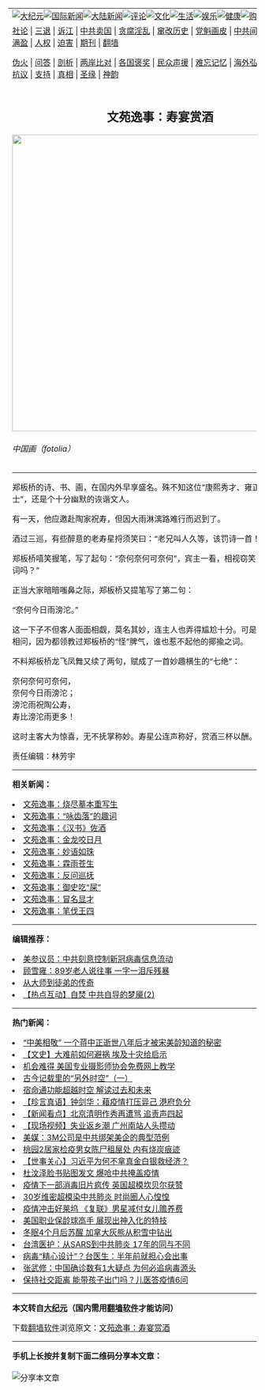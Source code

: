 <a name="1" id="1" target="_blank"></a><span id="1"></span>
<table align=center border="0"><tr><td colspan="2" VALIGN=TOP><a href="https://github.com/ulskhc2002/djy/blob/master/gb/nsc413.md#1"><img src="https://raw.githubusercontent.com/ulskhc2002/www/master/t/djy/1.jpg" title="大纪元"></a><a href="https://github.com/ulskhc2002/djy/blob/master/gb/n24hr.md#1"><img src="https://raw.githubusercontent.com/ulskhc2002/www/master/t/djy/3.jpg" title="国际新闻"></a><a href="https://github.com/ulskhc2002/djy/blob/master/gb/nsc413.md#1"><img src="https://raw.githubusercontent.com/ulskhc2002/www/master/t/djy/4.jpg" title="大陆新闻"></a><a href="https://github.com/ulskhc2002/djy/blob/master/gb/news392.md#1"><img src="https://raw.githubusercontent.com/ulskhc2002/www/master/t/djy/5.jpg" title="评论"></a><a href="https://github.com/ulskhc2002/djy/blob/master/gb/news2007.md#1"><img src="https://raw.githubusercontent.com/ulskhc2002/www/master/t/djy/6.jpg" title="文化"></a><a href="https://github.com/ulskhc2002/djy/blob/master/gb/news2008.md#1"><img src="https://raw.githubusercontent.com/ulskhc2002/www/master/t/djy/7.jpg" title="生活"></a><a href="https://github.com/ulskhc2002/djy/blob/master/gb/ncyule.md#1"><img src="https://raw.githubusercontent.com/ulskhc2002/www/master/t/djy/8.jpg" title="娱乐"></a><a href="https://github.com/ulskhc2002/djy/blob/master/gb/nsc1002.md#1"><img src="https://raw.githubusercontent.com/ulskhc2002/www/master/t/djy/9.jpg" title="健康"><a href="https://www.youlucky.com"><img src="https://raw.githubusercontent.com/ulskhc2002/www/master/t/djy/10.jpg" title="购物"></a><a href="https://donate.epochtimes.com/?utm_medium=epochtimes&utm_source=referral&utm_campaign=donate_button_djyarticleheader"><img src="https://raw.githubusercontent.com/ulskhc2002/www/master/t/djy/12.jpg" title="捐款"></a></td></tr>
<tr><td colspan="2" VALIGN=TOP><a target="_blank" href="https://github.com/ulskhc2002/djy/blob/master/gb/9p.md#1">社论</a> | <a target="_blank" href="https://github.com/ulskhc2002/djy/blob/master/gb/nf5657.md#1">三退</a> | <a target="_blank" href="https://github.com/ulskhc2002/djy/blob/master/gb/nf6124.md#1">诉江</a> | <a target="_blank" href="https://github.com/ulskhc2002/djy/blob/master/gb/nf1176117.md#1">中共卖国</a> | <a target="_blank" href="https://github.com/ulskhc2002/djy/blob/master/gb/nf5773.md#1">贪腐淫乱</a> | <a target="_blank" href="https://github.com/ulskhc2002/djy/blob/master/gb/nf1176115.md#1">窜改历史</a> | <a target="_blank" href="https://github.com/ulskhc2002/djy/blob/master/gb/nf1176107.md#1">党魁画皮</a> | <a target="_blank" href="https://github.com/ulskhc2002/djy/blob/master/gb/nf1320400.md#1">中共间谍</a> | <a target="_blank" href="https://github.com/ulskhc2002/djy/blob/master/gb/nf1176114.md#1">破坏传统</a> | <a target="_blank" href="https://github.com/ulskhc2002/ntdtv/blob/master/gb/prog447_1.md#1">恶贯满盈</a> | <a target="_blank" href="https://github.com/ulskhc2002/djy/blob/master/gb/ncid278.md#1">人权</a> | <a target="_blank" href="https://github.com/ulskhc2002/djy/blob/master/gb/nf1176111.md#1">迫害</a> | <a target="_blank" href="https://gitlab.com/szzdlab/mh-qikan/blob/master/README.md#1">期刊</a> | <a target="_blank" href="https://github.com/ulskhc2002/www/blob/master/README.md?zsrh#8">翻墙</a></p><p><a target="_blank" href="https://github.com/ulskhc2002/djy/blob/master/gb/nf5562.md#1">伪火</a> | <a target="_blank" href="https://github.com/ulskhc2002/djy/blob/master/gb/nf4378.md#1">问答</a> | <a target="_blank" href="https://github.com/ulskhc2002/djy/blob/master/gb/nf5792.md#1">剖析</a> | <a target="_blank" href="https://github.com/ulskhc2002/djy/blob/master/gb/nf5735.md#1">两岸比对</a> | <a target="_blank" href="https://github.com/ulskhc2002/djy/blob/master/gb/nf6119.md#1">各国褒奖</a> | <a target="_blank" href="https://github.com/ulskhc2002/djy/blob/master/gb/nf6120.md#1">民众声援</a> | <a target="_blank" href="https://github.com/ulskhc2002/djy/blob/master/gb/nf1188594.md#1">难忘记忆</a> | <a target="_blank" href="https://github.com/ulskhc2002/djy/blob/master/gb/nf3180.md#1">海外弘传</a> | <a target="_blank" href="https://github.com/ulskhc2002/djy/blob/master/gb/nf5410.md#1">万人上访</a> | <a target="_blank" href="https://github.com/ulskhc2002/ntdtv/blob/master/gb/prog1530_1.md#1">和平抗议</a> | <a target="_blank" href="https://github.com/ulskhc2002/djy/blob/master/gb/nf4386.md#1">支持</a> | <a target="_blank" href="https://github.com/ulskhc2002/djy/blob/master/gb/nf4389.md#1">真相</a> | <a target="_blank" href="https://github.com/ulskhc2002/djy/blob/master/gb/nf5790.md#1">圣缘</a> | <a target="_blank" href="https://github.com/ulskhc2002/djy/blob/master/gb/nf4786.md#1">神韵</a></td></tr>
<tr><td VALIGN=TOP width="626"><h2 align=center>文苑逸事：寿宴赏酒</h2>
<img width="600" src="https://i.epochtimes.com/assets/uploads/2016/02/1501301344322483-600x400.jpg" />
<h6>中国画（fotolia）
</h6>
<hr>
<p><ahref="https://github.com/ulskhc2002/djy/blob/master/gb/tag/%E9%83%91%E6%9D%BF%E6%A1%A5.md#1">郑板桥</a>的诗、书、画，在国内外早享盛名。殊不知这位“康熙秀才、雍正举人、乾隆进士”，还是个十分幽默的诙谐文人。</p>
<p>有一天，他应邀赴陶家祝寿，但因大雨淋漓路难行而迟到了。</p>
<p>酒过三巡，有些醉意的老寿星捋须笑曰：“老兄叫人久等，该罚诗一首！”</p>
<p><ahref="https://github.com/ulskhc2002/djy/blob/master/gb/tag/%E9%83%91%E6%9D%BF%E6%A1%A5.md#1">郑板桥</a>嘻笑握笔，写了起句：“奈何奈何可奈何”，宾主一看，相视窃笑：“这是在写贺词吗？”</p>
<p>正当大家暗暗嗤鼻之际，郑板桥又提笔写了第二句：</p>
<p>“奈何今日雨滂沱。”</p>
<p>这一下子不但客人面面相觑，莫名其妙，连主人也弄得尴尬十分。可是谁也不敢直言相问，因为都领教过郑板桥的“怪”脾气，谁也惹不起他的揶揄之词。</p>
<p>不料郑板桥龙飞凤舞又续了两句，赋成了一首妙趣横生的“七绝”：</p>
<p>奈何奈何可奈何，<br />奈何今日雨滂沱；<br />滂沱雨祝陶公寿，<br />寿比滂沱雨更多！</p>
<p>这时主客大为惊喜，无不抚掌称妙。寿星公连声称好，赏酒三杯以酬。@*#</p>
<p>责任编辑：林芳宇</p>

<hr>


<strong>相关新闻：</strong>
<li><a href="https://github.com/ulskhc2002/djy/blob/master/gb/16/1/26/n4626366.md#1">文苑逸事：烧尽摹本重写生</a></li>
<li><a href="https://github.com/ulskhc2002/djy/blob/master/gb/16/1/27/n4626817.md#1">文苑逸事：“咏齿落”的趣词</a></li>
<li><a href="https://github.com/ulskhc2002/djy/blob/master/gb/16/1/27/n4626818.md#1">文苑逸事：《汉书》佐酒</a></li>
<li><a href="https://github.com/ulskhc2002/djy/blob/master/gb/16/1/27/n4626819.md#1">文苑逸事：金龙咬日月</a></li>
<li><a href="https://github.com/ulskhc2002/djy/blob/master/gb/16/1/27/n4626823.md#1">文苑逸事：妙语如珠</a></li>
<li><a href="https://github.com/ulskhc2002/djy/blob/master/gb/16/1/27/n4626825.md#1">文苑逸事：霖雨苍生</a></li>
<li><a href="https://github.com/ulskhc2002/djy/blob/master/gb/16/1/27/n4626826.md#1">文苑逸事：反问巡抚</a></li>
<li><a href="https://github.com/ulskhc2002/djy/blob/master/gb/16/1/27/n4626829.md#1">文苑逸事：御史吃“屎”</a></li>
<li><a href="https://github.com/ulskhc2002/djy/blob/master/gb/16/2/5/n4633502.md#1">文苑逸事：冒名显才</a></li>
<li><a href="https://github.com/ulskhc2002/djy/blob/master/gb/16/2/6/n4634348.md#1">文苑逸事：笔伐王四</a></li>
<hr>


<strong>编辑推荐：</strong>
<li><a href="https://github.com/onzhi266/djy/blob/master/gb/20/2/22/n11887949.md#1">美参议员：中共刻意控制新冠病毒信息流动</a></li>
<li><a href="https://github.com/tsiac2612/djy/blob/master/gb/18/9/4/n10689028.md#1" target="_blank">顾雪雍：89岁老人说往事 一字一泪斥残暴</a></li><li><a href="https://github.com/ulskhc2002/djy/blob/master/gb/7/4/5/n1669415.md?dfh#1" target="_blank">从大师到徒弟的传奇</a></li><li><a href="https://github.com/tsiac2612/djy/blob/master/gb/9/3/7/n2454149.md#1" target="_blank">【热点互动】自焚  中共自导的梦魇(2)</a></li>
<hr>

<strong>热门新闻：</strong>
<li><a href="https://github.com/ulskhc2002/djy/blob/master/gb/20/4/1/n11994730.md#1">“中美相敬” 一个蒋中正逝世八年后才被宋美龄知道的秘密</a></li>
<li><a href="https://github.com/ulskhc2002/djy/blob/master/gb/20/3/27/n11981662.md#1">【文史】大难前如何避祸 埃及十灾给启示</a></li>
<li><a href="https://github.com/ulskhc2002/djy/blob/master/gb/20/3/31/n11990591.md#1">机会难得 美国专业摄影师协会免费网上教学</a></li>
<li><a href="https://github.com/ulskhc2002/djy/blob/master/gb/20/3/27/n11979603.md#1">古今记载里的“另外时空”（一）</a></li>
<li><a href="https://github.com/ulskhc2002/djy/blob/master/gb/20/3/26/n11978138.md#1">宿命通功能超越时空 解读过去和未来</a></li>
<li><a href="https://github.com/ulskhc2002/djy/blob/master/gb/20/4/4/n12002649.md#1">【珍言真语】钟剑华：藉疫情打压异己 港府负分</a></li>
<li><a href="https://github.com/ulskhc2002/djy/blob/master/gb/20/4/4/n12003664.md#1">【新闻看点】北京清明作秀再遭骂 追责声四起</a></li>
<li><a href="https://github.com/ulskhc2002/djy/blob/master/gb/20/4/4/n12003294.md#1">【现场视频】失业返乡潮 广州南站人头攒动</a></li>
<li><a href="https://github.com/ulskhc2002/djy/blob/master/gb/20/4/3/n12001604.md#1">美媒：3M公司是中共绑架美企的典型范例</a></li>
<li><a href="https://github.com/ulskhc2002/djy/blob/master/gb/20/4/3/n12000883.md#1">桃园2居家检疫男女陈尸租屋处 内有烧炭痕迹</a></li>
<li><a href="https://github.com/ulskhc2002/djy/blob/master/gb/20/4/3/n12001498.md#1">【世事关心】习近平为何不拿真金白银救经济？</a></li>
<li><a href="https://github.com/ulskhc2002/djy/blob/master/gb/20/4/3/n12001252.md#1">杜汶泽脸书贴图发文 爆呛中共掩盖疫情</a></li>
<li><a href="https://github.com/ulskhc2002/djy/blob/master/gb/20/4/2/n11998678.md#1">疫情下一部消毒旧片疯传 英国超模坎贝尔获赞</a></li>
<li><a href="https://github.com/ulskhc2002/djy/blob/master/gb/20/4/4/n12003574.md#1">30岁维密超模染中共肺炎 时尚圈人心惶惶</a></li>
<li><a href="https://github.com/ulskhc2002/djy/blob/master/gb/20/4/2/n11998741.md#1">疫情冲击好莱坞 《复联》男星减付女儿赡养费</a></li>
<li><a href="https://github.com/ulskhc2002/djy/blob/master/gb/20/4/3/n12000210.md#1">美国职业保龄球高手 展现出神入化的特技</a></li>
<li><a href="https://github.com/ulskhc2002/djy/blob/master/gb/20/4/3/n12000408.md#1">冬眠4个月后苏醒 加拿大灰熊从积雪中钻出</a></li>
<li><a href="https://github.com/ulskhc2002/djy/blob/master/gb/20/4/2/n11998415.md#1">台湾医护：从SARS到中共肺炎 17年的同与不同</a></li>
<li><a href="https://github.com/ulskhc2002/djy/blob/master/gb/20/4/4/n12003547.md#1">病毒“精心设计”？台医生：半年前就担心会出事</a></li>
<li><a href="https://github.com/ulskhc2002/djy/blob/master/gb/20/4/2/n11998700.md#1">张武修：中国确诊数有1大疑点 为何必追病毒源头</a></li>
<li><a href="https://github.com/ulskhc2002/djy/blob/master/gb/20/3/30/n11989944.md#1">保持社交距离 能带孩子出门吗？儿医答疫情6问</a></li>
<hr>

<strong>本文转自<a href="https://www.epochtimes.com">大纪元</a>（国内需用<a href="https://github.com/ulskhc2002/www/blob/master/README.md#8">翻墙软件</a>才能访问）</strong><p>下载<a href="https://github.com/ulskhc2002/www/blob/master/README.md#8">翻墙软件</a>浏览原文：<a href="https://www.epochtimes.com/gb/16/2/20/n4644016.htm">文苑逸事：寿宴赏酒</a></p><hr>

<strong>手机上长按并复制下面二维码分享本文章：</strong><br><br><img src="http://d1p1.ip.zn2.us/v.php?action=qrcode&url=https://github.com/ulskhc2002/djy/blob/master/gb/16/2/20/n4644016.md%231" title="分享本文章"></td><td VALIGN=TOP><a href="https://github.com/ulskhc2002/djy/blob/master/gb/16/1/21/n4622075.md?dfh#1" target="_blank"><img src="https://raw.githubusercontent.com/ulskhc2002/djy/master/gb/300/wei-f1.jpg" title="中共的伪火骗局"  alt="中共的伪火骗局"></a><br><a href="https://github.com/ulskhc2002/www/blob/master/README.md?dfh#9" target="_blank"><img src="https://raw.githubusercontent.com/ulskhc2002/djy/master/gb/300/yong-h.jpg" title="永恒的见证"  alt="永恒的见证"></a><br><a href="https://github.com/ulskhc2002/djy/blob/master/gb/13/9/29/n3974789.md?dfh#1" target="_blank"><img src="https://raw.githubusercontent.com/ulskhc2002/djy/master/gb/300/shang-lnz.jpg" title="善良女子被中共投男牢"  alt="善良女子被中共投男牢"></a><br><a href="https://github.com/ulskhc2002/djy/blob/master/gb/16/3/16/n4663449.md?dfh#1" target="_blank"><img src="https://raw.githubusercontent.com/ulskhc2002/djy/master/gb/300/huo-z3.jpg" title="警卫目击活摘器官"  alt="警卫目击活摘器官"></a><br><a href="https://github.com/ulskhc2002/djy/blob/master/gb/16/8/7/n8177641.md?dfh#1" target="_blank"><img src="https://raw.githubusercontent.com/ulskhc2002/djy/master/gb/300/huo-z4.jpg" title="证人描述活摘恐怖"  alt="证人描述活摘恐怖"></a><br><a href="https://github.com/ulskhc2002/djy/blob/master/gb/10/4/19/n2881569.md?dfh#1" target="_blank"><img src="https://raw.githubusercontent.com/ulskhc2002/djy/master/gb/300/huo-z1.jpg" title="揭开活摘器官黑幕"  alt="揭开活摘器官黑幕"></a><br><a href="https://github.com/ulskhc2002/djy/blob/master/gb/10/11/7/n3077476.md?dfh#1" target="_blank"><img src="https://raw.githubusercontent.com/ulskhc2002/djy/master/gb/300/ma-ks.jpg" title="马克思的成魔之路"  alt="马克思的成魔之路"></a><br><a href="https://github.com/ulskhc2002/djy/blob/master/gb/14/6/9/n4173977.md?dfh#1" target="_blank"><img src="https://raw.githubusercontent.com/ulskhc2002/djy/master/gb/300/chang-zs.jpg" title="藏字石 蕴天机"  alt="藏字石 蕴天机"></a><br><a href="https://github.com/ulskhc2002/djy/blob/master/gb/18/5/10/n10381511.md?dfh#1" target="_blank"><img src="https://raw.githubusercontent.com/ulskhc2002/djy/master/gb/300/st1.jpg" title="关注3亿人三退"  alt="关注3亿人三退"></a><br><a href="https://github.com/ulskhc2002/djy/blob/master/gb/18/3/21/n10237682.md?dfh#1" target="_blank"><img src="https://raw.githubusercontent.com/ulskhc2002/djy/master/gb/300/jie-t.jpg" title="解体中共复兴中华"  alt="解体中共复兴中华"></a><br><a href="https://github.com/ulskhc2002/djy/blob/master/gb/9/2/9/n2422991.md?dfh#1" target="_blank"><img src="https://raw.githubusercontent.com/ulskhc2002/djy/master/gb/300/gao-zs.jpg" title="中共迫害良心律师"  alt="中共迫害良心律师"></a><br><a href="https://github.com/ulskhc2002/djy/blob/master/gb/18/12/9/n10900044.md?dfh#1" target="_blank"><img src="https://raw.githubusercontent.com/ulskhc2002/djy/master/gb/300/sj1.jpg" title="303万人举报江泽民"  alt="303万人举报江泽民"></a><br><a href="https://github.com/ulskhc2002/djy/blob/master/gb/18/8/28/n10672014.md?dfh#1" target="_blank"><img src="https://raw.githubusercontent.com/ulskhc2002/djy/master/gb/300/sj2.jpg" title="这些官员为何起诉江泽民"  alt="这些官员为何起诉江泽民"></a><br><a href="https://github.com/ulskhc2002/djy/blob/master/gb/8/12/18/n2367165.md?dfh#1" target="_blank"><img src="https://raw.githubusercontent.com/ulskhc2002/djy/master/gb/300/liangan.jpg" title="海峡两岸的强烈对比"  alt="海峡两岸的强烈对比"></a><br><a href="https://github.com/ulskhc2002/djy/blob/master/gb/15/12/10/n4593139.md?dfh#1" target="_blank"><img src="https://raw.githubusercontent.com/ulskhc2002/djy/master/gb/300/jia-ndzl.jpg" title="加拿大总理的贺信"  alt="加拿大总理的贺信"></a><br><a href="https://github.com/ulskhc2002/djy/blob/master/gb/11/6/17/n3289382.md?dfh#1" target="_blank"><img src="https://raw.githubusercontent.com/ulskhc2002/djy/master/gb/300/xiao-wd.jpg" title="探寻真相兼听则明"  alt="探寻真相兼听则明"></a><br><a href="https://github.com/ulskhc2002/djy/blob/master/gb/18/10/27/n10812623.md?dfh#1" target="_blank"><img src="https://raw.githubusercontent.com/ulskhc2002/djy/master/gb/300/yindu.jpg" title="印度媒体报道东方"  alt="印度媒体报道东方"></a><br><a href="https://github.com/ulskhc2002/djy/blob/master/gb/18/6/9/n10469652.md?dfh#1" target="_blank"><img src="https://raw.githubusercontent.com/ulskhc2002/djy/master/gb/300/xie-j.jpg" title="不一样的海外校园"  alt="不一样的海外校园"></a><br><a href="https://github.com/ulskhc2002/djy/blob/master/gb/7/4/5/n1669415.md?dfh#1" target="_blank"><img src="https://raw.githubusercontent.com/ulskhc2002/djy/master/gb/300/li-up.jpg" title="从大师到徒弟的传奇"  alt="从大师到徒弟的传奇"></a><br><a href="https://github.com/ulskhc2002/djy/blob/master/gb/17/5/26/n9191512.md?dfh#1" target="_blank"><img src="https://raw.githubusercontent.com/ulskhc2002/djy/master/gb/300/zfl2.jpg" title="亿万人与东方一本奇书"  alt="亿万人与东方一本奇书"></a><br><a href="https://github.com/ulskhc2002/djy/blob/master/gb/13/11/27/n4020290.md?dfh#1" target="_blank"><img src="https://raw.githubusercontent.com/ulskhc2002/djy/master/gb/300/zhen-h.jpg" title="大陆见不到的震撼场面"  alt="大陆见不到的震撼场面"></a><br><a href="https://github.com/ulskhc2002/djy/blob/master/gb/15/7/17/n4482910.md?dfh#1" target="_blank"><img src="https://raw.githubusercontent.com/ulskhc2002/djy/master/gb/300/dalu-sk.jpg" title="人心向善 大陆当初盛况"  alt="人心向善 大陆当初盛况"></a><br><a href="https://github.com/ulskhc2002/djy/blob/master/gb/19/1/5/n10955468.md?dfh#1" target="_blank"><img src="https://raw.githubusercontent.com/ulskhc2002/djy/master/gb/300/zfl1.jpg" title="追寻真理 这书讲什么"  alt="追寻真理 这书讲什么"></a><br><a href="https://github.com/ulskhc2002/www/blob/master/README.md?dfh#1" target="_blank"><img src="https://raw.githubusercontent.com/ulskhc2002/djy/master/gb/300/fq1.jpg" title="下载免费翻墙软件"  alt="下载免费翻墙软件"></a><br></td></tr></table>
